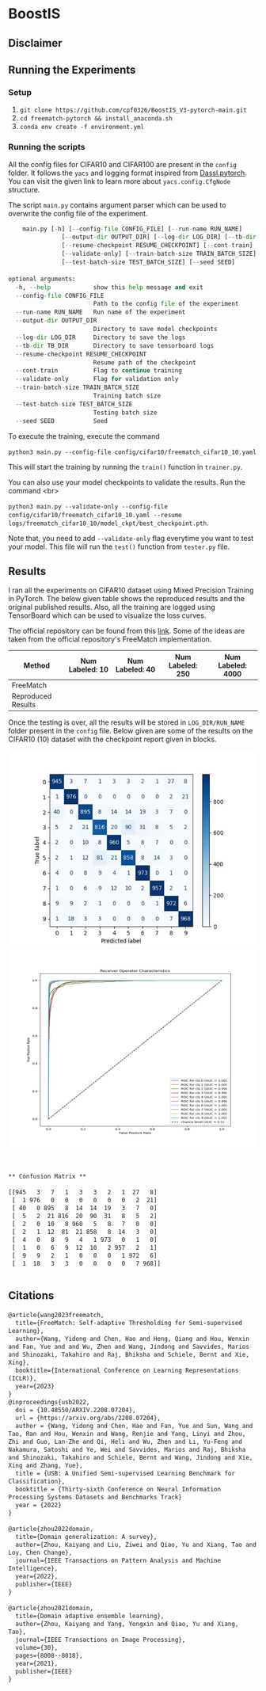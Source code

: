 # BoostIS 


## Disclaimer



## Running the Experiments

### Setup

1. `git clone https://github.com/cpf0326/BoostIS_V3-pytorch-main.git`
2. `cd freematch-pytorch && install_anaconda.sh`
3. `conda env create -f environment.yml`

### Running the scripts

All the config files for CIFAR10 and CIFAR100 are present in the `config` folder. It follows the `yacs` and logging format inspired from [Dassl.pytorch](https://github.com/KaiyangZhou/Dassl.pytorch). You can visit the given link to learn more about `yacs.config.CfgNode` structure. 

The script `main.py` contains argument parser which can be used to overwrite the config file of the experiment. 

```python
	main.py [-h] [--config-file CONFIG_FILE] [--run-name RUN_NAME]
               [--output-dir OUTPUT_DIR] [--log-dir LOG_DIR] [--tb-dir TB_DIR]
               [--resume-checkpoint RESUME_CHECKPOINT] [--cont-train]
               [--validate-only] [--train-batch-size TRAIN_BATCH_SIZE]
               [--test-batch-size TEST_BATCH_SIZE] [--seed SEED]

optional arguments:
  -h, --help            show this help message and exit
  --config-file CONFIG_FILE
                        Path to the config file of the experiment
  --run-name RUN_NAME   Run name of the experiment
  --output-dir OUTPUT_DIR
                        Directory to save model checkpoints
  --log-dir LOG_DIR     Directory to save the logs
  --tb-dir TB_DIR       Directory to save tensorboard logs
  --resume-checkpoint RESUME_CHECKPOINT
                        Resume path of the checkpoint
  --cont-train          Flag to continue training
  --validate-only       Flag for validation only
  --train-batch-size TRAIN_BATCH_SIZE
                        Training batch size
  --test-batch-size TEST_BATCH_SIZE
                        Testing batch size
  --seed SEED           Seed
```

To execute the training, execute the command 

`python3 main.py --config-file config/cifar10/freematch_cifar10_10.yaml`

This will start the training by running the `train()` function in `trainer.py`. 



You can also use your model checkpoints to validate the results. Run the command <br\>

`python3 main.py --validate-only --config-file config/cifar10/freematch_cifar10_10.yaml --resume logs/freematch_cifar10_10/model_ckpt/best_checkpoint.pth`. 



Note that, you need to add `--validate-only` flag everytime you want to test your model. This file will run the `test()` function from `tester.py` file. 



## Results

I ran all the experiments on CIFAR10 dataset using Mixed Precision Training in PyTorch. The below given table shows the reproduced results and the original published results. Also, all the training are logged using TensorBoard which can be used to visualize the loss curves. 

The official repository can be found from this [link](https://github.com/microsoft/Semi-supervised-learning). Some of the ideas are taken from the official repository's FreeMatch implementation.


| Method             | Num Labeled: 10 | Num Labeled: 40 | Num Labeled: 250 | Num Labeled: 4000 |
| ------------------ | --------------- | --------------- | ---------------- | ----------------- |
| FreeMatch          |       |       |        |          |
| Reproduced Results |            |            |             |               |

Once the testing is over, all the results will be stored in `LOG_DIR/RUN_NAME` folder present in the `config` file. Below given are some of the results on the CIFAR10 (10) dataset with the checkpoint report given in blocks.

<p float="center">
  <img src="./_images/confusion_matrix_10.jpg" height="400" width="500"/>
  <img src="./_images/roc_10.jpg" height="400" width="500" /> 

</p>


```


** Confusion Matrix **

[[945   3   7   1   3   3   2   1  27   8]
 [  1 976   0   0   0   0   0   0   2  21]
 [ 40   0 895   8  14  14  19   3   7   0]
 [  5   2  21 816  20  90  31   8   5   2]
 [  2   0  10   8 960   5   8   7   0   0]
 [  2   1  12  81  21 858   8  14   3   0]
 [  4   0   8   9   4   1 973   0   1   0]
 [  1   0   6   9  12  10   2 957   2   1]
 [  9   9   2   1   0   0   0   1 972   6]
 [  1  18   3   3   0   0   0   0   7 968]]


```

## Citations

```
@article{wang2023freematch,
  title={FreeMatch: Self-adaptive Thresholding for Semi-supervised Learning},
  author={Wang, Yidong and Chen, Hao and Heng, Qiang and Hou, Wenxin and Fan, Yue and and Wu, Zhen and Wang, Jindong and Savvides, Marios and Shinozaki, Takahiro and Raj, Bhiksha and Schiele, Bernt and Xie, Xing},
  booktitle={International Conference on Learning Representations (ICLR)},
  year={2023}
}
@inproceedings{usb2022,
  doi = {10.48550/ARXIV.2208.07204},
  url = {https://arxiv.org/abs/2208.07204},
  author = {Wang, Yidong and Chen, Hao and Fan, Yue and Sun, Wang and Tao, Ran and Hou, Wenxin and Wang, Renjie and Yang, Linyi and Zhou, Zhi and Guo, Lan-Zhe and Qi, Heli and Wu, Zhen and Li, Yu-Feng and Nakamura, Satoshi and Ye, Wei and Savvides, Marios and Raj, Bhiksha and Shinozaki, Takahiro and Schiele, Bernt and Wang, Jindong and Xie, Xing and Zhang, Yue},
  title = {USB: A Unified Semi-supervised Learning Benchmark for Classification},
  booktitle = {Thirty-sixth Conference on Neural Information Processing Systems Datasets and Benchmarks Track}
  year = {2022}
}

@article{zhou2022domain,
  title={Domain generalization: A survey},
  author={Zhou, Kaiyang and Liu, Ziwei and Qiao, Yu and Xiang, Tao and Loy, Chen Change},
  journal={IEEE Transactions on Pattern Analysis and Machine Intelligence},
  year={2022},
  publisher={IEEE}
}

@article{zhou2021domain,
  title={Domain adaptive ensemble learning},
  author={Zhou, Kaiyang and Yang, Yongxin and Qiao, Yu and Xiang, Tao},
  journal={IEEE Transactions on Image Processing},
  volume={30},
  pages={8008--8018},
  year={2021},
  publisher={IEEE}
}
```

